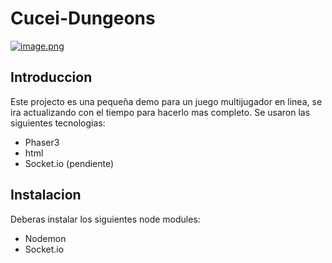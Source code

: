 # Cucei-Dungeons
[![image.png](https://i.postimg.cc/SNvhJ5pg/image.png)](https://postimg.cc/nCB5W3rm)
## Introduccion
Este projecto es una pequeña demo para un juego multijugador en linea, se ira actualizando con el tiempo para hacerlo mas completo.
Se usaron las siguientes tecnologias:
- Phaser3
- html
- Socket.io (pendiente)

## Instalacion

Deberas instalar los siguientes node modules:
- Nodemon
- Socket.io
